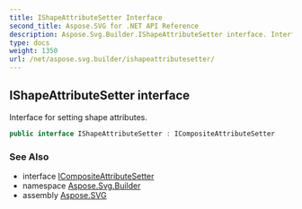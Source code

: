 ```yaml
---
title: IShapeAttributeSetter Interface
second_title: Aspose.SVG for .NET API Reference
description: Aspose.Svg.Builder.IShapeAttributeSetter interface. Interface for setting shape attributes
type: docs
weight: 1350
url: /net/aspose.svg.builder/ishapeattributesetter/
---
```

## IShapeAttributeSetter interface

Interface for setting shape attributes.

```csharp
public interface IShapeAttributeSetter : ICompositeAttributeSetter
```

### See Also

* interface [ICompositeAttributeSetter](../icompositeattributesetter/)
* namespace [Aspose.Svg.Builder](../../aspose.svg.builder/)
* assembly [Aspose.SVG](../../)

